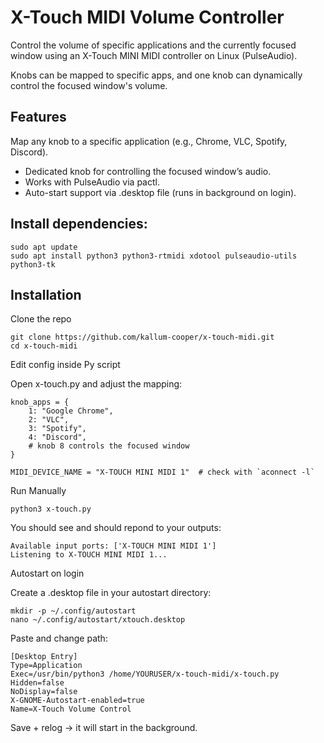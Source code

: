 

# X-Touch MIDI Volume Controller

Control the volume of specific applications and the currently focused window using an X-Touch MINI MIDI controller on Linux (PulseAudio).

Knobs can be mapped to specific apps, and one knob can dynamically control the focused window's volume.


## Features
Map any knob to a specific application (e.g., Chrome, VLC, Spotify, Discord).

- Dedicated knob for controlling the focused window’s audio.
- Works with PulseAudio via pactl.
- Auto-start support via .desktop file (runs in background on login).
## Install dependencies:



```
sudo apt update
sudo apt install python3 python3-rtmidi xdotool pulseaudio-utils python3-tk

```


## Installation

Clone the repo

```
git clone https://github.com/kallum-cooper/x-touch-midi.git
cd x-touch-midi
```
Edit config inside Py script

Open x-touch.py and adjust the mapping:

```
knob_apps = {
    1: "Google Chrome",
    2: "VLC",
    3: "Spotify",
    4: "Discord",
    # knob 8 controls the focused window
}

MIDI_DEVICE_NAME = "X-TOUCH MINI MIDI 1"  # check with `aconnect -l`

```

Run Manually

```
python3 x-touch.py
```

You should see and should repond to your outputs:

```
Available input ports: ['X-TOUCH MINI MIDI 1']
Listening to X-TOUCH MINI MIDI 1...
```

Autostart on login

Create a .desktop file in your autostart directory:
```
mkdir -p ~/.config/autostart
nano ~/.config/autostart/xtouch.desktop
```
Paste and change path:
```
[Desktop Entry]
Type=Application
Exec=/usr/bin/python3 /home/YOURUSER/x-touch-midi/x-touch.py
Hidden=false
NoDisplay=false
X-GNOME-Autostart-enabled=true
Name=X-Touch Volume Control
```

Save + relog → it will start in the background.

